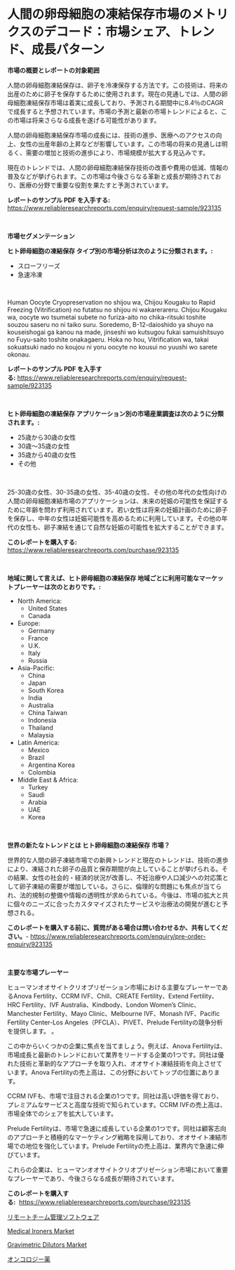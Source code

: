 <p><h1>人間の卵母細胞の凍結保存市場のメトリクスのデコード：市場シェア、トレンド、成長パターン</h1></p><p><strong>市場の概要とレポートの対象範囲</strong></p>
<p><p>人間の卵母細胞凍結保存は、卵子を冷凍保存する方法です。この技術は、将来の出産のために卵子を保存するために使用されます。現在の見通しでは、人間の卵母細胞凍結保存市場は着実に成長しており、予測される期間中に8.4％のCAGRで成長すると予想されています。市場の予測と最新の市場トレンドによると、この市場は将来さらなる成長を遂げる可能性があります。</p><p>人間の卵母細胞凍結保存市場の成長には、技術の進歩、医療へのアクセスの向上、女性の出産年齢の上昇などが影響しています。この市場の将来の見通しは明るく、需要の増加と技術の進歩により、市場規模が拡大する見込みです。</p><p>現在のトレンドでは、人間の卵母細胞凍結保存技術の改善や費用の低減、情報の普及などが挙げられます。この市場は今後さらなる革新と成長が期待されており、医療の分野で重要な役割を果たすと予測されています。</p></p>
<p><strong>レポートのサンプル PDF を入手する:</strong> <a href="https://www.reliableresearchreports.com/enquiry/request-sample/923135">https://www.reliableresearchreports.com/enquiry/request-sample/923135</a></p>
<p>&nbsp;</p>
<p><strong>市場セグメンテーション</strong></p>
<p><strong>ヒト卵母細胞の凍結保存 タイプ別の市場分析は次のように分類されます。:</strong></p>
<p><ul><li>スローフリーズ</li><li>急速冷凍</li></ul></p>
<p>&nbsp;</p>
<p><p>Human Oocyte Cryopreservation no shijou wa, Chijou Kougaku to Rapid Freezing (Vitrification) no futatsu no shijou ni wakarerareru. Chijou Kougaku wa, oocyte wo tsumetai subete no furiza-aito no chika-ritsuki toshite souzou saseru no ni taiko suru. Soredemo, B-12-daioshido ya shuyo na kouseishogai ga kanou na made, jinseshi wo kutsugou fukai samuishitsuyo no Fuyu-saito toshite onakagaeru. Hoka no hou, Vitrification wa, takai sokuatsuki nado no koujou ni yoru oocyte no kousui no yuushi wo sarete okonau.</p></p>
<p><strong>レポートのサンプル PDF を入手する:</strong>&nbsp;<a href="https://www.reliableresearchreports.com/enquiry/request-sample/923135">https://www.reliableresearchreports.com/enquiry/request-sample/923135</a></p>
<p>&nbsp;</p>
<p><strong> ヒト卵母細胞の凍結保存 アプリケーション別の市場産業調査は次のように分類されます。:</strong></p>
<p><ul><li>25歳から30歳の女性</li><li>30歳～35歳の女性</li><li>35歳から40歳の女性</li><li>その他</li></ul></p>
<p>&nbsp;</p>
<p><p>25-30歳の女性、30-35歳の女性、35-40歳の女性、その他の年代の女性向けの人間の卵母細胞凍結市場のアプリケーションは、未来の妊娠の可能性を保証するために年齢を問わず利用されています。若い女性は将来の妊娠計画のために卵子を保存し、中年の女性は妊娠可能性を高めるために利用しています。その他の年代の女性も、卵子凍結を通じて自然な妊娠の可能性を拡大することができます。</p></p>
<p><strong>このレポートを購入する:</strong>&nbsp; <a href="https://www.reliableresearchreports.com/purchase/923135">https://www.reliableresearchreports.com/purchase/923135</a></p>
<p>&nbsp;</p>
<p><strong>地域に関して言えば、ヒト卵母細胞の凍結保存 地域ごとに利用可能なマーケットプレーヤーは次のとおりです。:</strong></p>
<p><ul>
    <li>
        North America:
        <ul>
            <li>United States</li>
            <li>Canada</li>
        </ul>
    </li>
    <li>
        Europe:
        <ul>
            <li>Germany</li>
            <li>France</li>
            <li>U.K.</li>
            <li>Italy</li>
            <li>Russia</li>
        </ul>
    </li>
    <li>
        Asia-Pacific:
        <ul>
            <li>China</li>
            <li>Japan</li>
            <li>South Korea</li>
            <li>India</li>
            <li>Australia</li>
            <li>China Taiwan</li>
            <li>Indonesia</li>
            <li>Thailand</li>
            <li>Malaysia</li>
        </ul>
    </li>
    <li>
        Latin America:
        <ul>
            <li>Mexico</li>
            <li>Brazil</li>
            <li>Argentina Korea</li>
            <li>Colombia</li>
        </ul>
    </li>
    <li>
        Middle East & Africa:
        <ul>
            <li>Turkey</li>
            <li>Saudi</li>
            <li>Arabia</li>
            <li>UAE</li>
            <li>Korea</li>
        </ul>
    </li>
    </ul></p>
<p>&nbsp;</p>
<p><strong>世界の新たなトレンドとは ヒト卵母細胞の凍結保存 市場？</strong></p>
<p><p>世界的な人間の卵子凍結市場での新興トレンドと現在のトレンドは、技術の進歩により、凍結された卵子の品質と保存期間が向上していることが挙げられる。その結果、女性の社会的・経済的状況が改善し、不妊治療や人口減少への対応策として卵子凍結の需要が増加している。さらに、倫理的な問題にも焦点が当てられ、法的規制の整備や情報の透明性が求められている。今後は、市場の拡大と共に個々のニーズに合ったカスタマイズされたサービスや治療法の開発が進むと予想される。</p></p>
<p><strong>このレポートを購入する前に、質問がある場合は問い合わせるか、共有してください。</strong>- <a href="https://www.reliableresearchreports.com/enquiry/pre-order-enquiry/923135">https://www.reliableresearchreports.com/enquiry/pre-order-enquiry/923135</a></p>
<p>&nbsp;</p>
<p><strong>主要な市場プレーヤー</strong></p>
<p><p>ヒューマンオオサイトクリオプリゼーション市場における主要なプレーヤーであるAnova Fertility、CCRM IVF、Chill、CREATE Fertility、Extend Fertility、HRC Fertility、IVF Australia、Kindbody、London Women’s Clinic、Manchester Fertility、Mayo Clinic、Melbourne IVF、Monash IVF、Pacific Fertility Center-Los Angeles（PFCLA）、PIVET、Prelude Fertilityの競争分析を提供します。 。</p><p>この中からいくつかの企業に焦点を当てましょう。例えば、Anova Fertilityは、市場成長と最新のトレンドにおいて業界をリードする企業の1つです。同社は優れた技術と革新的なアプローチを取り入れ、オオサイト凍結技術を向上させています。Anova Fertilityの売上高は、この分野においてトップの位置にあります。</p><p>CCRM IVFも、市場で注目される企業の1つです。同社は高い評価を得ており、プレミアムなサービスと高度な技術で知られています。CCRM IVFの売上高は、市場全体でのシェアを拡大しています。</p><p>Prelude Fertilityは、市場で急速に成長している企業の1つです。同社は顧客志向のアプローチと積極的なマーケティング戦略を採用しており、オオサイト凍結市場での地位を強化しています。Prelude Fertilityの売上高は、業界内で急速に伸びています。</p><p>これらの企業は、ヒューマンオオサイトクリオプリゼーション市場において重要なプレーヤーであり、今後さらなる成長が期待されています。</p></p>
<p><strong>このレポートを購入する:</strong>&nbsp;&nbsp;<a href="https://www.reliableresearchreports.com/purchase/923135">https://www.reliableresearchreports.com/purchase/923135</a></p>
<p><p><a href="https://github.com/lababdou/Market-Research-Report-List-2/blob/main/6781384182696.md">リモートチーム管理ソフトウェア</a></p><p><a href="https://issuu.com/reportprime-2/docs/medical-ironers-market-size-2030.pptx">Medical Ironers Market</a></p><p><a href="https://issuu.com/reportprime-2/docs/gravimetric-dilutors-market-size-2030.pptx">Gravimetric Dilutors Market</a></p><p><a href="https://github.com/mohamedbakry57/Market-Research-Report-List-2/blob/main/3758263182695.md">オンコロジー薬</a></p></p>